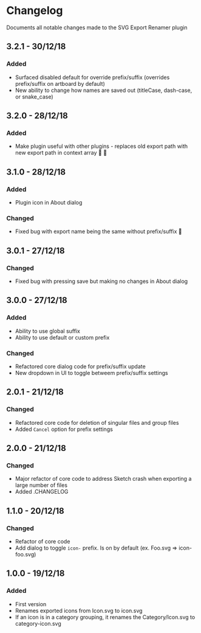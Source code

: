 # Changelog
Documents all notable changes made to the SVG Export Renamer plugin

## 3.2.1 - 30/12/18
### Added
  - Surfaced disabled default for override prefix/suffix (overrides prefix/suffix on artboard by default)
  - New ability to change how names are saved out (titleCase, dash-case, or snake_case)

## 3.2.0 - 28/12/18
### Added
 - Make plugin useful with other plugins - replaces old export path with new
   export path in context array 🥳 🎉

## 3.1.0 - 28/12/18
### Added
 - Plugin icon in About dialog

### Changed
 - Fixed bug with export name being the same without prefix/suffix 🎉

## 3.0.1 - 27/12/18
### Changed
 - Fixed bug with pressing save but making no changes in About dialog

## 3.0.0 - 27/12/18
### Added
 - Ability to use global suffix
 - Ability to use default or custom prefix

### Changed
 - Refactored core dialog code for prefix/suffix update
 - New dropdown in UI to toggle betweem prefix/suffix settings

## 2.0.1 - 21/12/18
### Changed
 - Refactored core code for deletion of singular files and group files
 - Added `Cancel` option for prefix settings

## 2.0.0 - 21/12/18
### Changed
 - Major refactor of core code to address Sketch crash when exporting a large number of files
 - Added .CHANGELOG

## 1.1.0 - 20/12/18
### Changed
 - Refactor of core code
 - Add dialog to toggle `icon-` prefix. Is on by default (ex. Foo.svg => icon-foo.svg)

## 1.0.0 - 19/12/18
### Added
 - First version
 - Renames exported icons from Icon.svg to icon.svg
 - If an icon is in a category grouping, it renames the Category/Icon.svg to category-icon.svg